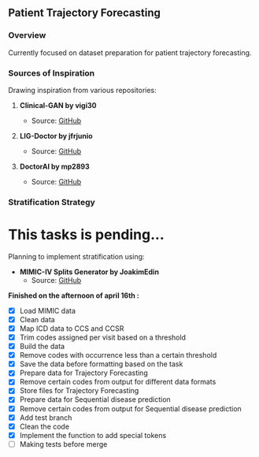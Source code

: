 ## Patient Trajectory Forecasting

### Overview
Currently focused on dataset preparation for patient trajectory forecasting.

### Sources of Inspiration
Drawing inspiration from various repositories:

1. **Clinical-GAN by vigi30**
   - Source: [GitHub](https://github.com/vigi30/Clinical-GAN/blob/5f32201fda798ca91129f22a9c52820d2aa3e414/process_data.py)

2. **LIG-Doctor by jfrjunio**
   - Source: [GitHub](https://github.com/jfrjunio/LIG-Doctor/blob/master/preprocess_mimiciii.py)

3. **DoctorAI by mp2893**
   - Source: [GitHub](https://github.com/mp2893/doctorai/blob/master/process_mimic.py)

### Stratification Strategy
# This tasks is pending...
Planning to implement stratification using:
- **MIMIC-IV Splits Generator by JoakimEdin**
  - Source: [GitHub](https://github.com/JoakimEdin/medical-coding-reproducibility/blob/main/prepare_data/generate_mimiciv_splits.py)

**Finished on the afternoon of april 16th :** 

- [x] Load MIMIC data
- [x] Clean data
- [x] Map ICD data to CCS and CCSR
- [x] Trim codes assigned per visit based on a threshold
- [x] Build the data
- [x] Remove codes with occurrence less than a certain threshold
- [x] Save the data before formatting based on the task
- [x] Prepare data for Trajectory Forecasting
- [x] Remove certain codes from output for different data formats
- [x] Store files for Trajectory Forecasting
- [x] Prepare data for Sequential disease prediction
- [x] Remove certain codes from output for Sequential disease prediction
- [x] Add test branch
- [x] Clean the code
- [x] Implement the function to add special tokens
- [ ] Making tests before merge
